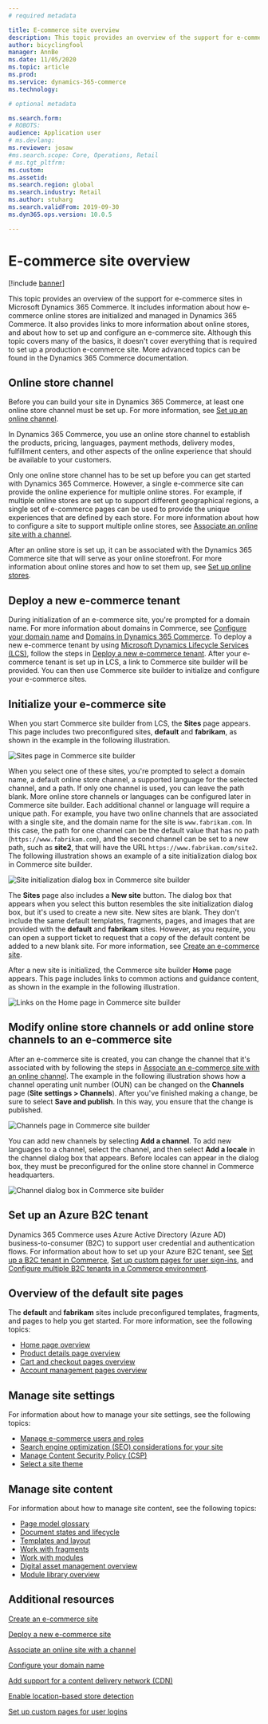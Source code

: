 ```yaml
---
# required metadata

title: E-commerce site overview
description: This topic provides an overview of the support for e-commerce sites in Microsoft Dynamics 365 Commerce.
author: bicyclingfool
manager: AnnBe
ms.date: 11/05/2020
ms.topic: article
ms.prod: 
ms.service: dynamics-365-commerce
ms.technology: 

# optional metadata

ms.search.form: 
# ROBOTS: 
audience: Application user
# ms.devlang: 
ms.reviewer: josaw
#ms.search.scope: Core, Operations, Retail
# ms.tgt_pltfrm: 
ms.custom: 
ms.assetid: 
ms.search.region: global
ms.search.industry: Retail
ms.author: stuharg
ms.search.validFrom: 2019-09-30
ms.dyn365.ops.version: 10.0.5

---
```


# E-commerce site overview

[!include [banner](includes/banner.md)]

This topic provides an overview of the support for e-commerce sites in Microsoft Dynamics 365 Commerce. It includes information about how e-commerce online stores are initialized and managed in Dynamics 365 Commerce. It also provides links to more information about online stores, and about how to set up and configure an e-commerce site. Although this topic covers many of the basics, it doesn't cover everything that is required to set up a production e-commerce site. More advanced topics can be found in the Dynamics 365 Commerce documentation.

## Online store channel

Before you can build your site in Dynamics 365 Commerce, at least one online store channel must be set up. For more information, see [Set up an online channel](channel-setup-online.md). 

In Dynamics 365 Commerce, you use an online store channel to establish the products, pricing, languages, payment methods, delivery modes, fulfillment centers, and other aspects of the online experience that should be available to your customers.

Only one online store channel has to be set up before you can get started with Dynamics 365 Commerce. However, a single e-commerce site can provide the online experience for multiple online stores. For example, if multiple online stores are set up to support different geographical regions, a single set of e-commerce pages can be used to provide the unique experiences that are defined by each store. For more information about how to configure a site to support multiple online stores, see [Associate an online site with a channel](associate-site-online-store.md).

After an online store is set up, it can be associated with the Dynamics 365 Commerce site that will serve as your online storefront. For more information about online stores and how to set them up, see [Set up online stores](https://docs.microsoft.com/dynamics365/unified-operations/retail/online-stores).

## Deploy a new e-commerce tenant

During initialization of an e-commerce site, you're prompted for a domain name. For more information about domains in Commerce, see [Configure your domain name](configure-your-domain-name.md) and [Domains in Dynamics 365 Commerce](domains-commerce.md). To deploy a new e-commerce tenant by using [Microsoft Dynamics Lifecycle Services (LCS)](https://docs.microsoft.com/dynamics365/unified-operations/dev-itpro/lifecycle-services/lcs-user-guide), follow the steps in [Deploy a new e-commerce tenant](deploy-ecommerce-site.md). After your e-commerce tenant is set up in LCS, a link to Commerce site builder will be provided. You can then use Commerce site builder to initialize and configure your e-commerce sites.

## Initialize your e-commerce site

When you start Commerce site builder from LCS, the **Sites** page appears. This page includes two preconfigured sites, **default** and **fabrikam**, as shown in the example in the following illustration.

![Sites page in Commerce site builder](media/e-commerce-site-01.png)

When you select one of these sites, you're prompted to select a domain name, a default online store channel, a supported language for the selected channel, and a path. If only one channel is used, you can leave the path blank. More online store channels or languages can be configured later in Commerce site builder. Each additional channel or language will require a unique path. For example, you have two online channels that are associated with a single site, and the domain name for the site is `www.fabrikam.com`. In this case, the path for one channel can be the default value that has no path (`https://www.fabrikam.com`), and the second channel can be set to a new path, such as **site2**, that will have the URL `https://www.fabrikam.com/site2`. The following illustration shows an example of a site initialization dialog box in Commerce site builder.

![Site initialization dialog box in Commerce site builder](media/e-commerce-site-02.png)

The **Sites** page also includes a **New site** button. The dialog box that appears when you select this button resembles the site initialization dialog box, but it's used to create a new site. New sites are blank. They don't include the same default templates, fragments, pages, and images that are provided with the **default** and **fabrikam** sites. However, as you require, you can open a support ticket to request that a copy of the default content be added to a new blank site. For more information, see [Create an e-commerce site](create-ecommerce-site.md).

After a new site is initialized, the Commerce site builder **Home** page appears. This page includes links to common actions and guidance content, as shown in the example in the following illustration.

![Links on the Home page in Commerce site builder](media/e-commerce-site-03.png)

## Modify online store channels or add online store channels to an e-commerce site

After an e-commerce site is created, you can change the channel that it's associated with by following the steps in [Associate an e-commerce site with an online channel](associate-site-online-store.md). The example in the following illustration shows how a channel operating unit number (OUN) can be changed on the **Channels** page (**Site settings \> Channels**). After you've finished making a change, be sure to select **Save and publish**. In this way, you ensure that the change is published.

![Channels page in Commerce site builder](media/e-commerce-site-04.png)

You can add new channels by selecting **Add a channel**. To add new languages to a channel, select the channel, and then select **Add a locale** in the channel dialog box that appears. Before locales can appear in the dialog box, they must be preconfigured for the online store channel in Commerce headquarters.

![Channel dialog box in Commerce site builder](media/e-commerce-site-05.png)

## Set up an Azure B2C tenant

Dynamics 365 Commerce uses Azure Active Directory (Azure AD) business-to-consumer (B2C) to support user credential and authentication flows. For information about how to set up your Azure B2C tenant, see [Set up a B2C tenant in Commerce](set-up-b2c-tenant.md), [Set up custom pages for user sign-ins](custom-pages-user-logins.md), and [Configure multiple B2C tenants in a Commerce environment](configure-multi-b2c-tenants.md).

## Overview of the default site pages

The **default** and **fabrikam** sites include preconfigured templates, fragments, and pages to help you get started. For more information, see the following topics:

- [Home page overview](quick-tour-home-page.md)
- [Product details page overview](quick-tour-pdp.md)
- [Cart and checkout pages overview](quick-tour-cart-checkout.md)
- [Account management pages overview](quick-tour-account-management.md)

## Manage site settings

For information about how to manage your site settings, see the following topics:

- [Manage e-commerce users and roles](manage-ecommerce-users-roles.md)
- [Search engine optimization (SEO) considerations for your site](/search-engine-optimization-considerations.md)
- [Manage Content Security Policy (CSP)](manage-csp.md)
- [Select a site theme](select-site-theme.md)

## Manage site content

For information about how to manage site content, see the following topics:

- [Page model glossary](page-elements-overview.md)
- [Document states and lifecycle](document-states-overview.md)
- [Templates and layout](templates-layouts-overview.md)
- [Work with fragments](work-with-fragments.md)
- [Work with modules](work-with-modules.md)
- [Digital asset management overview](dam-overview.md)
- [Module library overview](starter-kit-overview.md)

## Additional resources

[Create an e-commerce site](create-ecommerce-site.md)

[Deploy a new e-commerce site](deploy-ecommerce-site.md)

[Associate an online site with a channel](associate-site-online-store.md)

[Configure your domain name](configure-your-domain-name.md)

[Add support for a content delivery network (CDN)](add-cdn-support.md)

[Enable location-based store detection](enable-store-detection.md)

[Set up custom pages for user logins](custom-pages-user-logins.md)
